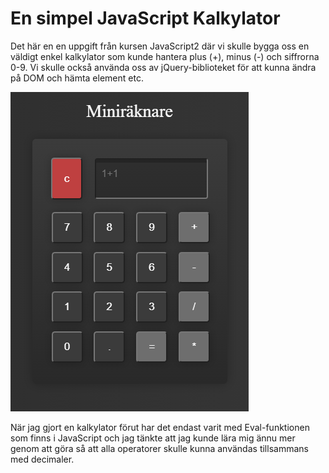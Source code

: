 # En simpel JavaScript Kalkylator

Det här en en uppgift från kursen JavaScript2 där vi skulle bygga oss en väldigt enkel kalkylator som kunde hantera plus (+), minus (-) och siffrorna 0-9. 
Vi skulle också använda oss av jQuery-biblioteket för att kunna ändra på DOM och hämta element etc. 

![Calculator](https://github.com/ghilea/calculator/blob/main/resources/img/calc.png)

När jag gjort en kalkylator förut har det endast varit med Eval-funktionen som finns i JavaScript och jag tänkte att jag kunde lära mig ännu mer genom att göra så att alla operatorer skulle kunna användas tillsammans med decimaler. 
